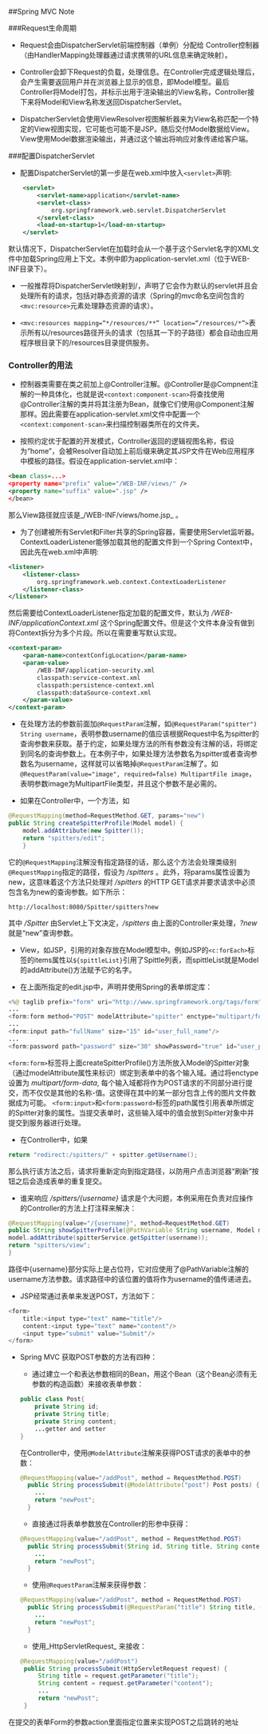 ##Spring MVC Note

###Request生命周期

* Request会由DispatcherServlet前端控制器（单例）分配给 Controller控制器（由HandlerMapping处理器通过请求携带的URL信息来确定映射）。

* Controller会卸下Request的负载，处理信息。在Controller完成逻辑处理后，会产生需要返回用户并在浏览器上显示的信息，即Model模型。最后Controller将Model打包，并标示出用于渲染输出的View名称，Controller接下来将Model和View名称发送回DispatcherServlet。

* DispatcherServlet会使用ViewResolver视图解析器来为View名称匹配一个特定的View视图实现，它可能也可能不是JSP。随后交付Model数据给View。View使用Model数据渲染输出，并通过这个输出将响应对象传递给客户端。

###配置DispatcherServlet

* 配置DispatcherServlet的第一步是在web.xml中放入`<servlet>`声明:       

~~~xml
	<servlet>
		<servlet-name>application</servlet-name>
		<servlet-class>
			org.springframework.web.servlet.DispatcherServlet
		</servlet-class>
		<load-on-startup>1</load-on-startup>
	</servlet>
~~~
默认情况下，DispatcherServlet在加载时会从一个基于这个Servlet名字的XML文件中加载Spring应用上下文。本例中即为application-servlet.xml（位于WEB-INF目录下）。

* 一般推荐将DispatcherServlet映射到/，声明了它会作为默认的servlet并且会处理所有的请求，包括对静态资源的请求（Spring的mvc命名空间包含的`<mvc:resource>`元素处理静态资源的请求）。

* `<mvc:resources mapping=“*/resources/**” location=“/resources/*”>`表示所有以/resources路径开头的请求（包括其一下的子路径）都会自动由应用程序根目录下的/resources目录提供服务。

### Controller的用法

* 控制器类需要在类之前加上@Controller注解。@Controller是@Compnent注解的一种具体化，也就是说`<context:component-scan>`将查找使用@Controller注解的类并将其注册为Bean，就像它们使用@Component注解那样。因此需要在application-servlet.xml文件中配置一个 `<context:component-scan>`来扫描控制器类所在的文件夹。

* 按照约定优于配置的开发模式，Controller返回的逻辑视图名称，假设为“home”，会被Resolver自动加上前后缀来确定其JSP文件在Web应用程序中模板的路径。假设在application-servlet.xml中：  

~~~xml
<bean class=...>
<property name="prefix" value="/WEB-INF/views/" />
<property name="suffix" value=".jsp" />
</bean>
~~~

那么View路径就应该是_/WEB-INF/views/home.jsp_ 。

* 为了创建被所有Servlet和Filter共享的Spring容器，需要使用Servlet监听器。ContextLoaderListener能够加载其他的配置文件到一个Spring Context中，因此先在web.xml中声明:

~~~xml
<listener>
	<listener-class>  
		org.springframework.web.context.ContextLoaderListener
	</listener-class>
</listener>
~~~
然后需要给ContextLoaderListener指定加载的配置文件，默认为 _/WEB-INF/applicationContext.xml_ 这个Spring配置文件。但是这个文件本身没有做到将Context拆分为多个片段。所以在需要重写默认实现。

~~~xml
<context-param>
	<param-name>contextConfigLocation</param-name>
	<param-value>
		/WEB-INF/application-security.xml
		classpath:service-context.xml
		classpath:persistence-context.xml
		classpath:dataSource-context.xml
	</param-value>
</context-param>
~~~

* 在处理方法的参数前面加`@RequestParam`注解，如`@RequestParam("spitter") String username`，表明参数username的值应该根据Request中名为spitter的查询参数来获取。基于约定，如果处理方法的所有参数没有注解的话，将绑定到同名的查询参数上。在本例子中，如果处理方法参数名为spitter或者查询参数名为username，这样就可以省略掉`@RequestParam`注解了。如`@RequestParam(value="image", required=false) MultipartFile image`，表明参数image为MultipartFile类型，并且这个参数不是必需的。

* 如果在Controller中，一个方法，如

~~~java
@RequestMapping(method=RequestMethod.GET, params="new")
public String createSpitterProfile(Model model) {
	model.addAttribute(new Spitter());
	return "spitters/edit";
	}
~~~

它的`@RequestMapping`注解没有指定路径的话，那么这个方法会处理类级别`@RequestMapping`指定的路径，假设为 _/spitters_ 。此外，将params属性设置为new，这意味着这个方法只处理对 _/spitters_ 的HTTP GET请求并要求请求中必须包含名为new的查询参数。如下所示：

~~~url
http://localhost:8080/Spitter/spitters?new
~~~
其中 _/Spitter_ 由Servlet上下文决定，_/spitters_ 由上面的Controller来处理，_?new_ 就是“new”查询参数。

* View，如JSP，引用的对象存放在Model模型中。例如JSP的`<c:forEach>`标签的items属性以`${spittleList}`引用了Spittle列表，而spittleList就是Model的addAttribute()方法赋予它的名字。

* 在上面所指定的edit.jsp中，声明并使用Spring的表单绑定库：

~~~java
<%@ taglib prefix="form" uri="http://www.springframework.org/tags/form"%>
...
<form:form method="POST" modelAttribute="spitter" enctype="multipart/form-data">
...
<form:input path="fullName" size="15" id="user_full_name"/>
...
<form:password path="password" size="30" showPassword="true" id="user_password">
~~~
`<form:form>`标签将上面createSpitterProfile()方法所放入Model的Spitter对象（通过modelAttribute属性来标识）绑定到表单中的各个输入域。通过将enctype设置为 _multipart/form-data_, 每个输入域都将作为POST请求的不同部分进行提交，而不仅仅是其他的名称-值。这使得在其中的某一部分包含上传的图片文件数据成为可能。 `<form:input>`和`<form:password>`标签的path属性引用表单所绑定的Spitter对象的属性。当提交表单时，这些输入域中的值会放到Spitter对象中并提交到服务器进行处理。

* 在Controller中，如果

~~~java
return "redirect:/spitters/" + spitter.getUsername();
~~~
那么执行该方法之后，请求将重新定向到指定路径，以防用户点击浏览器“刷新”按钮之后会造成表单的重复提交。

* 谁来响应 _/spitters/{username}_ 请求是个大问题，本例采用在负责对应操作的Controller的方法上打注释来解决：

~~~java
@RequestMapping(value="/{username}", method=RequestMethod.GET)
public String showSpitterProfile(@PathVariable String username, Model model) {
model.addAttribute(spitterService.getSpitter(username));
return "spitters/view";
}
~~~
路径中{username}部分实际上是占位符，它对应使用了@PathVariable注解的username方法参数。请求路径中的该位置的值将作为username的值传递进去。

* JSP经常通过表单来发送POST，方法如下：

~~~java
<form>
	title:<input type="text" name="title"/>
	content:<input type="text" name="content"/>
	<input type="submit" value="Submit"/>
</form>
~~~

* Spring MVC 获取POST参数的方法有四种：

    - 通过建立一个和表达参数相同的Bean，用这个Bean（这个Bean必须有无参数的构造函数）来接收表单参数：

    ~~~java
    public class Post{
		private String id;
		private String title;
		private String content;
		...getter and setter
	}
    ~~~
    在Controller中，使用`@ModelAttribute`注解来获得POST请求的表单中的参数：
    
    ~~~java
    @RequestMapping(value="/addPost", method = RequestMethod.POST)
      public String processSubmit(@ModelAttribute("post") Post posts) {
      	...
        return "newPost";
      }
    ~~~
    
     - 直接通过将表单参数放在Controller的形参中获得：
    
    ~~~java
    @RequestMapping(value="/addPost", method = RequestMethod.POST)
      public String processSubmit(String id, String title, String content) {
      	...
        return "newPost";
      }
    ~~~

   - 使用`@RequestParam`注解来获得参数：

    ~~~java
    @RequestMapping(value="/addPost", method = RequestMethod.POST)
      public String processSubmit(@RequestParam("title") String title, @RequestParam("content") String content) {          
      	...
      	return "newPost";
      }
    ~~~

   - 使用_HttpServletRequest_ 来接收：

   ~~~java
   @RequestMapping(value="/addPost")
    public String processSubmit(HttpServletRequest request) {
        String title = request.getParameter("title");
        String content = request.getParameter("content");
        ...
        return "newPost";
    }
   ~~~

在提交的表单Form的参数action里面指定位置来实现POST之后跳转的地址